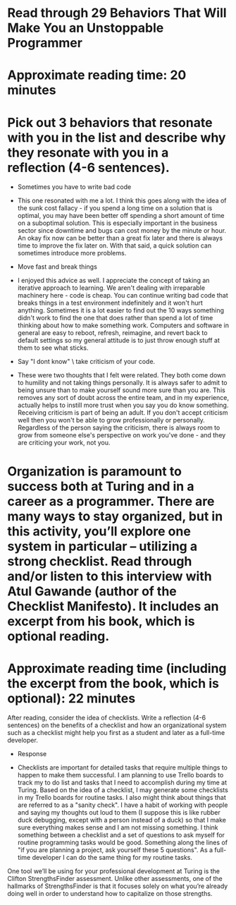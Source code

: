 # Read through 29 Behaviors That Will Make You an Unstoppable Programmer
# Approximate reading time: 20 minutes
# Pick out 3 behaviors that resonate with you in the list and describe why they resonate with you in a reflection (4-6 sentences).

* Sometimes you have to write bad code
-  This one resonated with me a lot.  I think this goes along with the idea of the sunk cost fallacy - if you spend a long time on a solution that is optimal, you may have been better off spending a short amount of time on a suboptimal solution.  This is especially important in the business sector since downtime and bugs can cost money by the minute or hour.  An okay fix now can be better than a great fix later and there is always time to improve the fix later on. With that said, a quick solution can sometimes introduce more problems.

* Move fast and break things
- I enjoyed this advice as well.  I appreciate the concept of taking an iterative approach to learning.  We aren't dealing with irreparable machinery here - code is cheap. You can continue writing bad code that breaks things in a test environment indefinitely and it won't hurt anything.  Sometimes it is a lot easier to find out the 10 ways something didn't work to find the one that does rather than spend a lot of time thinking about how to make something work.  Computers and software in general are easy to reboot, refresh, reimagine, and revert back to default settings so my general attitude is to just throw enough stuff at them to see what sticks.

* Say "I dont know" \ take criticism of your code.
- These were two thoughts that I felt were related.  They both come down to humility and not taking things personally.  It is always safer to admit to being unsure than to make yourself sound more sure than you are.  This removes any sort of doubt across the entire team, and in my experience, actually helps to instill more trust when you say you do know something.  Receiving criticism is part of being an adult.  If you don't accept criticism well then you won't be able to grow professionally or personally.  Regardless of the person saying the criticism, there is always room to grow from someone else's perspective on work you've done - and they are criticing your work, not you.


# Organization is paramount to success both at Turing and in a career as a programmer. There are many ways to stay organized, but in this activity, you’ll explore one system in particular – utilizing a strong checklist. Read through and/or listen to this interview with Atul Gawande (author of the Checklist Manifesto). It includes an excerpt from his book, which is optional reading.

# Approximate reading time (including the excerpt from the book, which is optional): 22 minutes
After reading, consider the idea of checklists. Write a reflection (4-6 sentences) on the benefits of a checklist and how an organizational system such as a checklist might help you first as a student and later as a full-time developer.

* Response
- Checklists are important for detailed tasks that require multiple things to happen to make them successful.  I am planning to use Trello boards to track my to do list and tasks that I need to accomplish during my time at Turing.  Based on the idea of a checklist, I may generate some checklists in my Trello boards for routine tasks.  I also might think about things that are referred to as a "sanity check".  I have a habit of working with people and saying my thoughts out loud to them (I suppose this is like rubber duck debugging, except with a person instead of a duck) so that I make sure everything makes sense and I am not missing something.  I think something between a checklist and a set of questions to ask myself for routine programming tasks would be good.  Something along the lines of "if you are planning a project, ask yourself these 5 questions".  As a full-time developer I can do the same thing for my routine tasks.


One tool we’ll be using for your professional development at Turing is the Clifton StrengthsFinder assessment. Unlike other assessments, one of the hallmarks of StrengthsFinder is that it focuses solely on what you’re already doing well in order to understand how to capitalize on those strengths.
